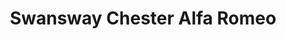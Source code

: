 ---
title: "Swansway Chester Alfa Romeo"
url: /chester/swansway-chester-alfa-romeo/
shop: Autohaus
---
